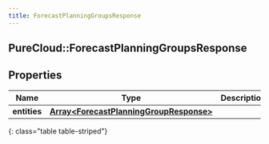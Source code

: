 ```yaml
---
title: ForecastPlanningGroupsResponse
---
```

## PureCloud::ForecastPlanningGroupsResponse

## Properties

|Name | Type | Description | Notes|
|------------ | ------------- | ------------- | -------------|
| **entities** | [**Array&lt;ForecastPlanningGroupResponse&gt;**](ForecastPlanningGroupResponse.html) |  | [optional] |
{: class="table table-striped"}


